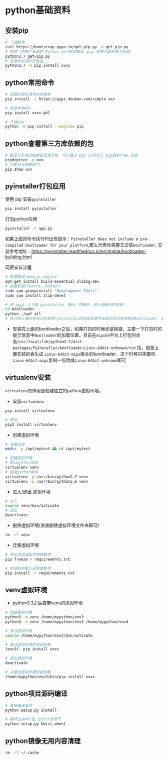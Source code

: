 # python基础资料

## 安装pip

```bash
# 下载脚本
curl https://bootstrap.pypa.io/get-pip.py -o get-pip.py
# 安装（用哪个版本的 Python 运行安装脚本，pip 就被关联到哪个版本）
python3.7 get-pip.py
# 多版本共存时安装包
python3.7 -m pip install xxxx
```

## python常用命令

```bash
# 豆瓣的源比清华的块很多
pip install -i https://pypi.douban.com/simple xxx

# 安装本地whl
pip install xxxx.whl

# 升级pip
python -m pip install --upgrade pip
```
## python查看第三方库依赖的包

```bash
# 能显示所有的依赖包及其子包，可以通过 pip install pipdeptree 安装
pipdeptree -p xxx
# 只能显示依赖的包
pip show xxx
```

## pyinstaller打包应用

使用 pip 安装`pyinstaller`

```bash
pip install pyinstaller
```

打包python应用

```bash
pyinstaller -F app.py
```

如果上面的命令执行时出现提示：`PyInstaller does not include a pre-compiled bootloader for your platform`,那么代表你需要去安装`bootloader`, 安装参考地址：https://pyinstaller.readthedocs.io/en/stable/bootloader-building.html

简要安装流程

```bash
# 前置安装(debian,ubuntu)
apt-get install build-essential zlib1g-dev
# 前置安装(Fedora, RedHat)
sudo yum groupinstall "Development Tools"
sudo yum install zlib-devel

# 到 pypi 上下载 pyinstaller 源码，并解压，进入到解压的目录。
cd bootloader
python ./waf all
# 执行完上面的命令之后会在PyInstaller的安装目录中出现对应系统架构的bootloader，里面包含run，run_d
```

* 安装完上面的bootloader之后，如果打包的时候还是报错，主要一下打包时的提示信息中`Bootloader`的加载位置，目前在`mips64`平台上打包时会去`/usr/local/lib/python3.7/dist-packages/PyInstaller/bootloader/Linux-64bit-unknown/run` 找，但是上面安装的会生成 `Linux-64bit-mips`版本的bootloader，这个时候只需要将`Linux-64bit-mips`复制一份改成`Linux-64bit-unknown`即可

## virtualenv安装

`virtualenv`的作用是创建独立的python虚拟环境。

* 安装`virtualenv`

```bash
pip install virtualenv

# 其他
pip3 install virtualenv
```

* 创建虚拟环境

```bash
# 准备目录
mkdir -p /opt/mytest && cd /opt/mytest

# 创建虚拟环境
# 默认python版本
virtualenv venv
# 指定python版本
virtualenv -p /usr/bin/python2.7 venv
virtualenv -p /usr/bin/python3.6 venv
```

* 进入/退出 虚拟环境

```bash
# 进入
source venv/bin/activate
# 退出
deactivate
```

* 删除虚拟环境(直接删除虚拟环境文件夹即可)

```bash
rm -rf venv
```

* 迁移虚拟环境

```bash
# 导出本地虚拟环境依赖项
pip freeze > requirements.txt

# 到目标机器上还原依赖项
pip install -r requirements.txt
```

## venv虚拟环境

* python3.3之后自带venv的虚拟环境

```bash
# 创建虚拟环境
python3 -m venv /home/mypython/env3
python3 -m venv /home/mypython/env3 /home/mypython/env4

# 激活虚拟环境
source /home/mypython/env3/bin/activate

# 激活虚拟环境后安装依赖
(env3): pip install xxxx

# 退出虚拟环境
deactivate

# 未激活虚拟环境安装依赖
/home/mypython/env3/bin/pip install xxxx
```

## python项目源码编译

```bash
# 直接编译安装
python setup.py install

# 编译生成whl包,在dist目录下
python setup.py bdist_wheel
```

## python镜像无用内容清理

```bash
rm -rf ~/.cache
```